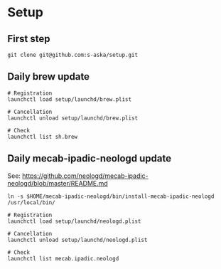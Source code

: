 # Setup

## First step
```
git clone git@github.com:s-aska/setup.git
```

## Daily brew update
```
# Registration
launchctl load setup/launchd/brew.plist

# Cancellation
launchctl unload setup/launchd/brew.plist

# Check
launchctl list sh.brew
```

## Daily mecab-ipadic-neologd update

See: https://github.com/neologd/mecab-ipadic-neologd/blob/master/README.md

```
ln -s $HOME/mecab-ipadic-neologd/bin/install-mecab-ipadic-neologd /usr/local/bin/

# Registration
launchctl load setup/launchd/neologd.plist

# Cancellation
launchctl unload setup/launchd/neologd.plist

# Check
launchctl list mecab.ipadic.neologd
```

